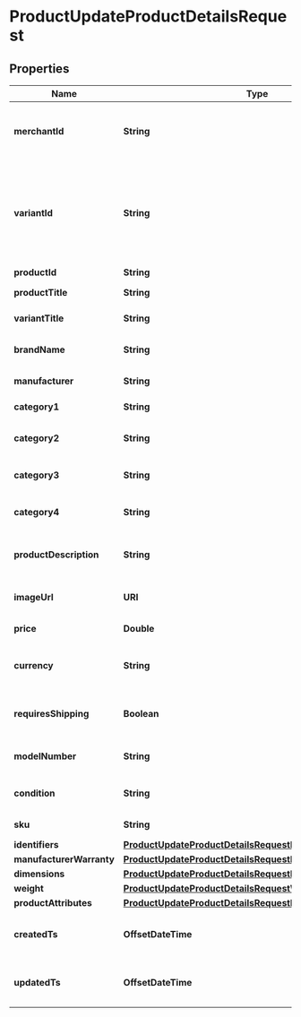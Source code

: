 

# ProductUpdateProductDetailsRequest


## Properties

| Name | Type | Description | Notes |
|------------ | ------------- | ------------- | -------------|
|**merchantId** | **String** | The unique identifier for the merchant within Seel&#39;s system. |  [optional] |
|**variantId** | **String** | Variant id, the unique identifier of a product SKU. Use &#39;product_id&#39; if the product doesn&#39;t have any variants. |  [optional] |
|**productId** | **String** | Product id. |  |
|**productTitle** | **String** | Name of the product. |  |
|**variantTitle** | **String** | Title of the variant. |  [optional] |
|**brandName** | **String** | The Product Brand or Vendor. |  |
|**manufacturer** | **String** | Manufacturer of the item. |  [optional] |
|**category1** | **String** | Main product category. |  [optional] |
|**category2** | **String** | Secondary product category. |  [optional] |
|**category3** | **String** | Tertiary product category. |  [optional] |
|**category4** | **String** | Fourth level product category. |  [optional] |
|**productDescription** | **String** | Text description of the product. |  [optional] |
|**imageUrl** | **URI** | URL of the product image. |  [optional] |
|**price** | **Double** | List price of the product. |  |
|**currency** | **String** | Currency of the price (e.g. USD, EUR). |  |
|**requiresShipping** | **Boolean** | Whether the product requires shipping. |  [optional] |
|**modelNumber** | **String** | Manufacturer model number. |  [optional] |
|**condition** | **String** | Condition - new, used, refurbished. |  [optional] |
|**sku** | **String** | Stock keeping unit. |  [optional] |
|**identifiers** | [**ProductUpdateProductDetailsRequestIdentifiers**](ProductUpdateProductDetailsRequestIdentifiers.md) |  |  [optional] |
|**manufacturerWarranty** | [**ProductUpdateProductDetailsRequestManufacturerWarranty**](ProductUpdateProductDetailsRequestManufacturerWarranty.md) |  |  [optional] |
|**dimensions** | [**ProductUpdateProductDetailsRequestDimensions**](ProductUpdateProductDetailsRequestDimensions.md) |  |  [optional] |
|**weight** | [**ProductUpdateProductDetailsRequestWeight**](ProductUpdateProductDetailsRequestWeight.md) |  |  [optional] |
|**productAttributes** | [**ProductUpdateProductDetailsRequestProductAttributes**](ProductUpdateProductDetailsRequestProductAttributes.md) |  |  [optional] |
|**createdTs** | **OffsetDateTime** | Timestamp when the product was created. |  [optional] |
|**updatedTs** | **OffsetDateTime** | Timestamp when the product was updated. |  [optional] |



